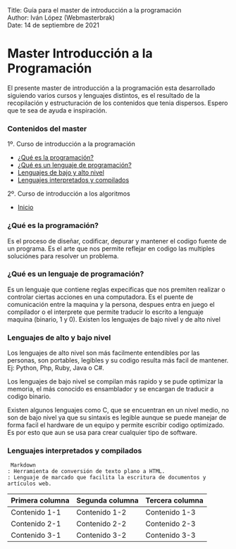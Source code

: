 Title: Guía para el master de introducción a la programación  
Author: Iván López (Webmasterbrak)  
Date: 14 de septiembre de 2021
# Master Introducción a la Programación
El presente master de introducción a la programación esta desarrollado siguiendo varios cursos y lenguajes distintos, es el resultado de la recopilación y estructuración de los contenidos que tenia dispersos.
Espero que te sea de ayuda e inspiración.
### Contenidos del master
1º. Curso de introducción a la programación
- [¿Qué es la programación?](#Qué-es-la-programación)
- [¿Qué es un lenguaje de programación?](#Qué-es-un-lenguaje-de-programación)
- [Lenguajes de bajo y alto nivel](#Lenguajes-de-bajo-y-alto-nivel)
- [Lenguajes interpretados y compilados](#Lenguajes-interpretados-y-compilados)

2º. Curso de introducción a los algoritmos
- [Inicio](#Master-Introducción-a-la-Programación)

### ¿Qué es la programación?
Es el proceso de diseñar, codificar, depurar y mantener el codigo fuente de un programa.
Es el arte que nos permite reflejar en codigo las multiples soluciónes para resolver un problema.

### ¿Qué es un lenguaje de programación?
Es un lenguaje que contiene reglas expecificas que nos premiten realizar o controlar ciertas acciones en una computadora. Es el puente de comunicación entre la maquina y la persona, despues entra en juego el compilador o el interprete que permite traducir lo escrito a lenguaje maquina (binario, 1 y 0).
Existen los lenguajes de bajo nivel y de alto nivel

### Lenguajes de alto y bajo nivel
Los lenguajes de alto nivel son más facilmente entendibles por las personas, son portables, legibles y su codigo resulta más facil de mantener. Ej: Python, Php, Ruby, Java o C#.

Los lenguajes de bajo nivel se compilan más rapido y se pude optimizar la memoria, el más conocido es ensamblador y se encargan de traducir a codigo binario.

Existen algunos lenguajes como C, que se encuentran en un nivel medio, no son de bajo nivel ya que su sintaxis es legible aunque se puede manejar de forma facil el hardware de un equipo y permite escribir codigo optimizado. Es por esto que aun se usa para crear cualquier tipo de software.

### Lenguajes interpretados y compilados







~~~~
 Markdown
: Herramienta de conversión de texto plano a HTML.
: Lenguaje de marcado que facilita la escritura de documentos y artículos web.
~~~~
| Primera columna | Segunda columna | Tercera columna |
| -- | -- | -- |
| Contenido 1-1 | Contenido 1-2 | Contenido 1-3 |
| Contenido 2-1 | Contenido 2-2 | Contenido 2-3 |
| Contenido 3-1 | Contenido 3-2 | Contenido 3-3 |
